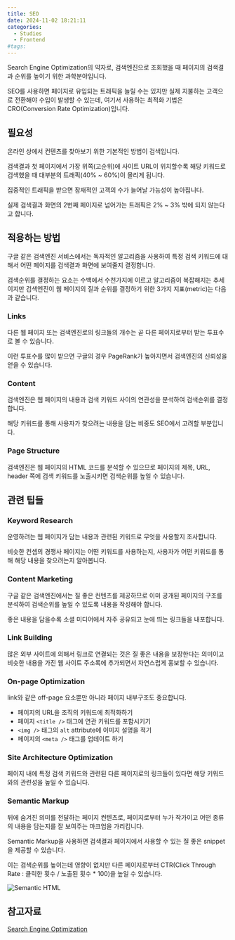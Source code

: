 ```yaml
---
title: SEO
date: 2024-11-02 18:21:11
categories:
  - Studies
  - Frontend
#tags:
---
```

Search Engine Optimization의 약자로, 검색엔진으로 조회했을 때 페이지의 검색결과 순위를 높이기 위한 과학분야입니다.

SEO를 사용하면 페이지로 유입되는 트래픽을 늘릴 수는 있지만 실제 지불하는 고객으로 전환해야 수입이 발생할 수 있는데, 여기서 사용하는 최적화 기법은 CRO(Conversion Rate Optimization)입니다.

## 필요성

온라인 상에서 컨텐츠를 찾아보기 위한 기본적인 방법이 검색입니다.

검색결과 첫 페이지에서 가장 위쪽(고순위)에 사이트 URL이 위치할수록 해당 키워드로 검색했을 때 대부분의 트래픽(40% ~ 60%)이 몰리게 됩니다.

집중적인 트래픽을 받으면 잠재적인 고객의 수가 늘어날 가능성이 높아집니다.

실제 검색결과 화면의 2번째 페이지로 넘어가는 트래픽은 2% ~ 3% 밖에 되지 않는다고 합니다.

## 적용하는 방법

구글 같은 검색엔진 서비스에서는 독자적인 알고리즘을 사용하여 특정 검색 키워드에 대해서 어떤 페이지를 검색결과 화면에 보여줄지 결정합니다.

검색순위를 결정하는 요소는 수백에서 수천가지에 이르고 알고리즘이 복잡해지는 추세이지만 검색엔진이 웹 페이지의 질과 순위를 결정하기 위한 3가지 지표(metric)는 다음과 같습니다.

### Links

다른 웹 페이지 또는 검색엔진로의 링크들의 개수는 곧 다른 페이지로부터 받는 투표수로 볼 수 있습니다.

이런 투표수를 많이 받으면 구글의 경우 PageRank가 높아지면서 검색엔진의 신뢰성을 얻을 수 있습니다.

### Content

검색엔진은 웹 페이지의 내용과 검색 키워드 사이의 연관성을 분석하여 검색순위를 결정합니다.

해당 키워드를 통해 사용자가 찾으려는 내용을 담는 비중도 SEO에서 고려할 부분입니다.

### Page Structure

검색엔진은 웹 페이지의 HTML 코드를 분석할 수 있으므로 페이지의 제목, URL, header 쪽에 검색 키워드를 노출시키면 검색순위를 높일 수 있습니다.

## 관련 팁들

### Keyword Research

운영하려는 웹 페이지가 담는 내용과 관련된 키워드로 무엇을 사용할지 조사합니다.

비슷한 컨셉의 경쟁사 페이지는 어떤 키워드를 사용하는지, 사용자가 어떤 키워드를 통해 해당 내용을 찾으려는지 알아봅니다.

### Content Marketing

구글 같은 검색엔진에서는 질 좋은 컨텐츠를 제공하므로 이미 공개된 페이지의 구조를 분석하여 검색순위를 높일 수 있도록 내용을 작성해야 합니다.

좋은 내용을 담을수록 소셜 미디어에서 자주 공유되고 눈에 띄는 링크들을 내포합니다.

### Link Building

많은 외부 사이트에 의해서 링크로 연결되는 것은 질 좋은 내용을 보장한다는 의미이고 비슷한 내용을 가진 웹 사이트 주소록에 추가되면서 자연스럽게 홍보할 수 있습니다.

### On-page Optimization

link와 같은 off-page 요소뿐만 아니라 페이지 내부구조도 중요합니다.

- 페이지의 URL을 조직의 키워드에 최적화하기
- 페이지 `<title />` 태그에 연관 키워드를 포함시키기
- `<img />` 태그의 `alt` attribute에 이미지 설명을 적기
- 페이지의 `<meta />` 태그를 업데이트 하기

### Site Architecture Optimization

페이지 내에 특정 검색 키워드와 관련된 다른 페이지로의 링크들이 있다면 해당 키워드와의 관련성을 높일 수 있습니다.

### Semantic Markup

뒤에 숨겨진 의미를 전달하는 페이지 컨텐츠로, 페이지로부터 누가 작가이고 어떤 종류의 내용을 담는지를 잘 보여주는 마크업을 가리킵니다.

Semantic Markup을 사용하면 검색결과 페이지에서 사용할 수 있는 질 좋은 snippet을 제공할 수 있습니다.

이는 검색순위를 높이는데 영향이 없지만 다른 페이지로부터 CTR(Click Through Rate : 클릭한 횟수 / 노출된 횟수 \* 100)을 높일 수 있습니다.

![Semantic HTML](/images/semantic_html.png)

## 참고자료

[Search Engine Optimization](https://www.optimizely.com/optimization-glossary/search-engine-optimization/)